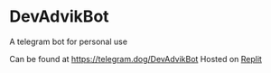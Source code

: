 # DevAdvikBot
A telegram bot for personal use

Can be found at https://telegram.dog/DevAdvikBot
Hosted on [Replit](repl.it)
